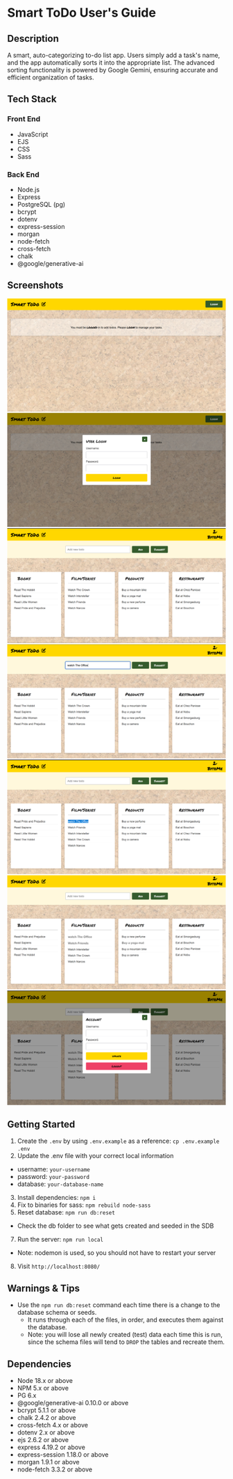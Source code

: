 Smart ToDo User's Guide
=========
## Description
A smart, auto-categorizing to-do list app. Users simply add a task's name, and the app automatically sorts it into the appropriate list. The advanced sorting functionality is powered by Google Gemini, ensuring accurate and efficient organization of tasks.
## Tech Stack

### **Front End**
- JavaScript
- EJS
- CSS
- Sass

### **Back End**
- Node.js
- Express
- PostgreSQL (pg)
- bcrypt
- dotenv
- express-session
- morgan
- node-fetch
- cross-fetch
- chalk
- @google/generative-ai

## Screenshots
!["User not logged in"](https://github.com/JordanBandur/smart-todo/blob/master/docs/user-not-logged-in.png)
!["User login"](https://github.com/JordanBandur/smart-todo/blob/master/docs/user-login.png)
!["User logged in"](https://github.com/JordanBandur/smart-todo/blob/master/docs/user-logged-in.png)
!["User adding todo"](https://github.com/JordanBandur/smart-todo/blob/master/docs/adding-todo.png)
!["Added todo"](https://github.com/JordanBandur/smart-todo/blob/master/docs/added-todo.png)
!["User completes todo"](https://github.com/JordanBandur/smart-todo/blob/master/docs/user-complete-todos.png)
!["User account modal"](https://github.com/JordanBandur/smart-todo/blob/master/docs/user-account.png)

## Getting Started

1. Create the `.env` by using `.env.example` as a reference: `cp .env.example .env`
2. Update the .env file with your correct local information 
  - username: `your-username` 
  - password: `your-password` 
  - database: `your-database-name`
3. Install dependencies: `npm i`
4. Fix to binaries for sass: `npm rebuild node-sass`
5. Reset database: `npm run db:reset`
  - Check the db folder to see what gets created and seeded in the SDB
7. Run the server: `npm run local`
  - Note: nodemon is used, so you should not have to restart your server
8. Visit `http://localhost:8080/`

## Warnings & Tips

- Use the `npm run db:reset` command each time there is a change to the database schema or seeds. 
  - It runs through each of the files, in order, and executes them against the database. 
  - Note: you will lose all newly created (test) data each time this is run, since the schema files will tend to `DROP` the tables and recreate them.

## Dependencies

- Node 18.x or above
- NPM 5.x or above
- PG 6.x
- @google/generative-ai 0.10.0 or above
- bcrypt 5.1.1 or above
- chalk 2.4.2 or above
- cross-fetch 4.x or above
- dotenv 2.x or above
- ejs 2.6.2 or above
- express 4.19.2 or above
- express-session 1.18.0 or above
- morgan 1.9.1 or above
- node-fetch 3.3.2 or above

